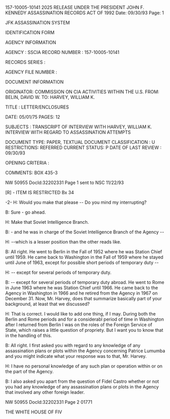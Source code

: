 157-10005-10141 2025 RELEASE UNDER THE PRESIDENT JOHN F. KENNEDY ASSASSINATION RECORDS ACT OF 1992 Date: 09/30/93 Page: 1

JFK ASSASSINATION SYSTEM

IDENTIFICATION FORM

AGENCY INFORMATION

AGENCY : SSCIA
RECORD NUMBER : 157-10005-10141

RECORDS SERIES :

AGENCY FILE NUMBER :

DOCUMENT INFORMATION

ORIGINATOR: COMMISSION ON CIA ACTIVITIES WITHIN THE U.S.
FROM: BELIN, DAVID W.
TO: HARVEY, WILLIAM K.

TITLE :
LETTER/ENCLOSURES

DATE: 05/01/75
PAGES: 12

SUBJECTS :
TRANSCRIPT OF INTERVIEW WITH HARVEY, WILLIAM K.
INTERVIEW WITH REGARD TO ASSASSINATION ATTEMPTS

DOCUMENT TYPE: PAPER, TEXTUAL DOCUMENT
CLASSIFICATION : U
RESTRICTIONS: REFERRED
CURRENT STATUS: P
DATE OF LAST REVIEW : 09/30/93

OPENING CRITERIA :

COMMENTS:
BOX 435-3

NW 50955 DocId:32202331 Page 1
sent to NSC
11/22/93

[R] - ITEM IS RESTRICTED
Bx 34

-2-
H: Would you make that please -- Do you mind my
interrupting?

B: Sure - go ahead.

H: Make that Soviet Intelligence Branch.

B: - and he was in charge of the Soviet Intelligence
Branch of the Agency --

H: --which is a lesser position than the other reads
like.

B: All right. He went to Berlin in the Fall of 1952
where he was Station Chief until 1959. He came
back to Washington in the Fall of 1959 where he stayed until
June of 1963, except for possible short periods of temporary
duty --

H: -- except for several periods of temporary duty.

B: -- except for several periods of temporary duty
abroad. He went to Rome in June 1963 where he
was Station Chief until 1966. He came back to the Agency
in Washington in 1966 and he retired from the Agency in 1967
on December 31. Now, Mr. Harvey, does that summarize basically
part of your background, at least that we discussed?

H: That is correct. I would like to add one thing, if I
may. During both the Berlin and Rome periods and for a considerabl
period of time in Washington after I returned from Berlin I
was on the roles of the Foreign Service of State, which raises
a little question of propriety. But I want you to know that
in the handling of this.

B: All right. I first asked you with regard to any
knowledge of any assassination plans or plots within
the Agency concerning Patrice Lumumba and you might indicate
what your response was to that, Mr. Harvey.

H: I have no personal knowledge of any such plan or
operation within or on the part of the Agency.

B: I also asked you apart from the question of Fidel
Castro whether or not you had any knowledge of
any assassination plans or plots in the Agency that involved
any other foreign leader.

NW 50955 DocId:32202331 Page 2
01771

THE WHITE HOUSE OF FIV
